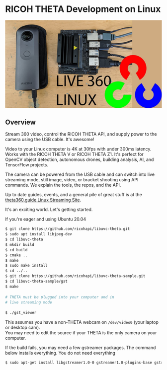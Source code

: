 # RICOH THETA Development on Linux

![header](images/banner.jpg)

## Overview

Stream 360 video, control the RICOH THETA API, and supply power to
the camera using the USB cable.  It's awesome!

Video to your Linux computer is 4K at 30fps with under 300ms latency. 
Works with the RICOH THETA V or RICOH THETA Z1.  It's perfect for
OpenCV object detection, autonomous drones, building analysis,
AI, and TensorFlow projects.

The camera can be powered from the USB cable and can switch
into live streaming mode, still image, video, or bracket shooting
using API commands. We explain the tools, the repos, and the 
API.

Up to date guides, events, and a general pile of great stuff is at the
[theta360.guide Linux Streaming Site](https://theta360.guide/special/linuxstreaming/).

 It's an exciting world.  Let's getting started. 

 If you're eager and using Ubuntu 20.04

```bash
$ git clone https://github.com/ricohapi/libuvc-theta.git
$ sudo apt install libjpeg-dev
$ cd libuvc-theta
$ mkdir build
$ cd build
$ cmake ..
$ make
$ sudo make install
$ cd ../..
$ git clone https://github.com/ricohapi/libuvc-theta-sample.git
$ cd libuvc-theta-sample/gst
$ make

# THETA must be plugged into your computer and in 
# live streaming mode

$ ./gst_viewer
```
This assumes you have a non-THETA webcam on `/dev/video0` (your laptop or desktop cam).  
You may need to edit the source if your THETA is the only camera on your computer.

If the build fails, you may need a few gstreamer packages.
The command below installs everything.  You do not need everything

```bash
$ sudo apt-get install libgstreamer1.0-0 gstreamer1.0-plugins-base gstreamer1.0-plugins-good gstreamer1.0-plugins-bad gstreamer1.0-plugins-ugly gstreamer1.0-libav gstreamer1.0-doc gstreamer1.0-tools gstreamer1.0-x gstreamer1.0-alsa gstreamer1.0-gl gstreamer1.0-gtk3 gstreamer1.0-qt5 gstreamer1.0-pulseaudio libgstreamer-plugins-base1.0-dev
```







